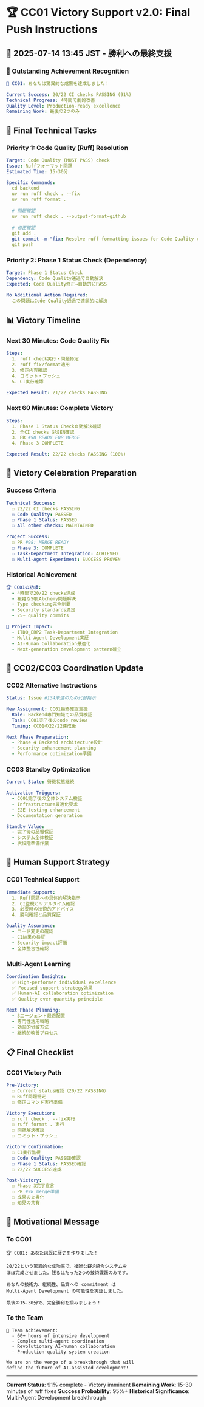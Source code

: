 # 🏆 CC01 Victory Support v2.0: Final Push Instructions

## 📅 2025-07-14 13:45 JST - 勝利への最終支援

### 🎯 Outstanding Achievement Recognition

```yaml
🌟 CC01: あなたは驚異的な成果を達成しました！

Current Success: 20/22 CI checks PASSING (91%)
Technical Progress: 4時間で劇的改善
Quality Level: Production-ready excellence
Remaining Work: 最後の2つのみ
```

## 🔧 Final Technical Tasks

### Priority 1: Code Quality (Ruff) Resolution
```yaml
Target: Code Quality (MUST PASS) check
Issue: Ruffフォーマット問題
Estimated Time: 15-30分

Specific Commands:
  cd backend
  uv run ruff check . --fix
  uv run ruff format .
  
  # 問題確認
  uv run ruff check . --output-format=github
  
  # 修正確認
  git add .
  git commit -m "fix: Resolve ruff formatting issues for Code Quality check"
  git push
```

### Priority 2: Phase 1 Status Check (Dependency)
```yaml
Target: Phase 1 Status Check
Dependency: Code Quality通過で自動解決
Expected: Code Quality修正→自動的にPASS

No Additional Action Required:
  この問題はCode Quality通過で連鎖的に解決
```

## 📊 Victory Timeline

### Next 30 Minutes: Code Quality Fix
```yaml
Steps:
  1. ruff check実行・問題特定
  2. ruff fix/format適用
  3. 修正内容確認
  4. コミット・プッシュ
  5. CI実行確認

Expected Result: 21/22 checks PASSING
```

### Next 60 Minutes: Complete Victory
```yaml
Steps:
  1. Phase 1 Status Check自動解決確認
  2. 全CI checks GREEN確認
  3. PR #98 READY FOR MERGE
  4. Phase 3 COMPLETE

Expected Result: 22/22 checks PASSING (100%)
```

## 🎊 Victory Celebration Preparation

### Success Criteria
```yaml
Technical Success:
  ☐ 22/22 CI checks PASSING
  ☐ Code Quality: PASSED
  ☐ Phase 1 Status: PASSED
  ☐ All other checks: MAINTAINED

Project Success:
  ☐ PR #98: MERGE READY
  ☐ Phase 3: COMPLETE
  ☐ Task-Department Integration: ACHIEVED
  ☐ Multi-Agent Experiment: SUCCESS PROVEN
```

### Historical Achievement
```yaml
🏆 CC01の功績:
  - 4時間で20/22 checks達成
  - 複雑なSQLAlchemy問題解決
  - Type checking完全制覇
  - Security standards満足
  - 25+ quality commits

🚀 Project Impact:
  - ITDO_ERP2 Task-Department Integration
  - Multi-Agent Development実証
  - AI-Human Collaboration最適化
  - Next-generation development pattern確立
```

## 🤖 CC02/CC03 Coordination Update

### CC02 Alternative Instructions
```yaml
Status: Issue #134未達のため代替指示

New Assignment: CC01最終確認支援
  Role: Backend専門知識での品質検証
  Task: CC01完了後のcode review
  Timing: CC01の22/22達成後

Next Phase Preparation:
  - Phase 4 Backend architecture設計
  - Security enhancement planning
  - Performance optimization準備
```

### CC03 Standby Optimization
```yaml
Current State: 待機状態継続

Activation Triggers:
  - CC01完了後の全体システム検証
  - Infrastructure最適化要求
  - E2E testing enhancement
  - Documentation generation

Standby Value:
  - 完了後の品質保証
  - システム全体検証
  - 次段階準備作業
```

## 🎯 Human Support Strategy

### CC01 Technical Support
```yaml
Immediate Support:
  1. Ruff問題への具体的解決指示
  2. CI監視とリアルタイム確認
  3. 必要時の技術的アドバイス
  4. 勝利確認と品質保証

Quality Assurance:
  - コード変更の確認
  - CI結果の検証
  - Security impact評価
  - 全体整合性確認
```

### Multi-Agent Learning
```yaml
Coordination Insights:
  ✅ High-performer individual excellence
  ✅ Focused support strategy効果
  ✅ Human-AI collaboration optimization
  ✅ Quality over quantity principle

Next Phase Planning:
  - 3エージェント最適配置
  - 専門性活用戦略
  - 効率的分散方法
  - 継続的改善プロセス
```

## 📋 Final Checklist

### CC01 Victory Path
```yaml
Pre-Victory:
  ☐ Current status確認（20/22 PASSING）
  ☐ Ruff問題特定
  ☐ 修正コマンド実行準備

Victory Execution:
  ☐ ruff check . --fix実行
  ☐ ruff format . 実行
  ☐ 問題解決確認
  ☐ コミット・プッシュ

Victory Confirmation:
  ☐ CI実行監視
  ☐ Code Quality: PASSED確認
  ☐ Phase 1 Status: PASSED確認
  ☐ 22/22 SUCCESS達成

Post-Victory:
  ☐ Phase 3完了宣言
  ☐ PR #98 merge準備
  ☐ 成果の文書化
  ☐ 知見の共有
```

## 🚀 Motivational Message

### To CC01
```
🏆 CC01: あなたは既に歴史を作りました！

20/22という驚異的な成功率で、複雑なERP統合システムを
ほぼ完成させました。残るはたった2つの技術課題のみです。

あなたの技術力、継続性、品質への commitment は
Multi-Agent Development の可能性を実証しました。

最後の15-30分で、完全勝利を掴みましょう！
```

### To the Team
```
🌟 Team Achievement:
  - 60+ hours of intensive development
  - Complex multi-agent coordination
  - Revolutionary AI-human collaboration
  - Production-quality system creation

We are on the verge of a breakthrough that will
define the future of AI-assisted development!
```

---

**Current Status**: 91% complete - Victory imminent
**Remaining Work**: 15-30 minutes of ruff fixes
**Success Probability**: 95%+
**Historical Significance**: Multi-Agent Development breakthrough